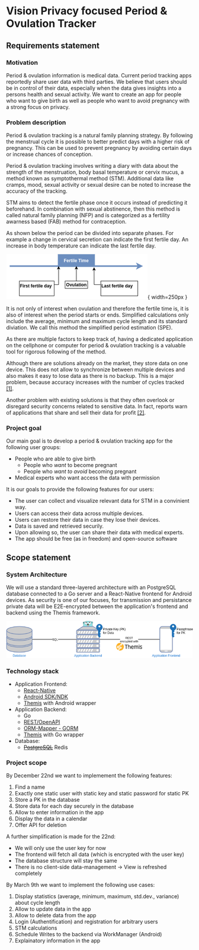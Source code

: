 # Vision Privacy focused Period & Ovulation Tracker

                               

## Requirements statement 
### Motivation

Period & ovulation information is medical data. Current period tracking apps reportedly share user data with third parties. We believe that users should be in control of their data, especially when the data gives insights into a persons health and sexual activity.
We want to create an app for people who want to give birth as well as people who want to avoid pregnancy with a strong focus on privacy. 

### Problem description

Period & ovulation tracking is a natural family planning strategy. By following the menstrual cycle it is possible to better predict days with a higher risk of pregnancy. This can be used to prevent pregnancy by avoiding certain days or increase chances of conception. 

Period & ovulation tracking involves writing a diary with data about the strength of the menstruation, body basal temperature or cervix mucus, a method known as symptothermal method (STM). Additional data like cramps, mood, sexual activity or sexual desire can be noted to increase the accuracy of the tracking.

STM aims to detect the fertile phase once it occurs instead of predicting it beforehand. In combination with sexual abstinence, then this method is called natural family planning (NFP) and is categorized as a fertility awarness based (FAB) method for contraception.

As shown below the period can be divided into separate phases. For example a change in cervical secretion can indicate the first fertile day. An increase in body temperature can indicate the last fertile day.

![Period Phases](./diagrams/fertile_time.drawio.png){ width=250px }

It is not only of interest when ovulation and therefore the fertile time is, it is also of interest when the period starts or ends. Simplified calculations only include the average, minimum and maximum cycle length and its standard diviation. We call this method the simplified period estimation (SPE).

As there are multiple factors to keep track of, having a dedicated application on the cellphone or computer for period & ovulation tracking is a valuable tool for rigorous following of the method.

Although there are solutions already on the market, they store data on one device. This does not allow to synchronize between multiple devices and also makes it easy to lose data as there is no backup. This is a major problem, because accuracy increases with the number of cycles tracked [[1]][medical_paper].

Another problem with existing solutions is that they often overlook or disregard security concerns related to sensitive data. In fact, reports warn of applications that share and sell their data for profit [[2]](https://www.aerzteblatt.de/archiv/169142/Familienplanung-2-0-Besondere-Risiken-von-Fertilitaets-Apps).

### Project goal

Our main goal is to develop a period & ovulation tracking app for the following user groups:

* People who are able to give birth
  * People who *want* to become pregnant
  * People who *want to avoid* becoming pregnant
* Medical experts who want access the data with permission

It is our goals to provide the following features for our users:

* The user can collect and visualize relevant data for STM in a convinient way.
* Users can access their data across multiple devices.
* Users can restore their data in case they lose their devices.
* Data is saved and retrieved securily.
* Upon allowing so, the user can share their data with medical experts.
* The app should be free (as in freedom) and open-source software

## Scope statement

### System Architecture

We will use a standard three-layered architecture with an PostgreSQL database connected to a Go server and a React-Native frontend for Android devices. As security is one of our focuses, for transmission and persistance private data will be E2E-encrypted between the application's frontend and backend using the Themis framework.

![Architecture](./diagrams/architecture.drawio.png)

### Technology stack

* Application Frontend:
    * [React-Native](https://reactnative.dev/)
    * [Android SDK/NDK](https://developer.android.com/studio)
    * [Themis](https://github.com/cossacklabs/themis) with Android wrapper
* Application Backend:
    * Go
    * [REST/OpenAPI](https://github.com/go-swagger/go-swagger)
    * [ORM-Mapper - GORM](https://gorm.io/index.html)
    * [Themis](https://github.com/cossacklabs/themis) with Go wrapper
* Database:
    * ~~[PostgreSQL](https://www.postgresql.org/)~~ Redis

### Project scope

By December 22nd we want to implemement the following features:

1. Find a name
1. Exactly one static user with static key and static password for static PK
1. Store a PK in the database
1. Store data for each day securely in the database
1. Allow to enter information in the app
1. Display the data in a calendar
1. Offer API for deletion

A further simplification is made for the 22nd:
* We will only use the user key for now
* The frontend will fetch all data (which is encrypted with the user key)
* The database structure will stay the same
* There is no client-side data-management -> View is refreshed completely

By March 9th we want to implement the following use cases:

1. Display statistics (average, minimum, maximum, std.dev., variance) about cycle length
1. Allow to update data in the app
1. Allow to delete data from the app
1. Login (Authentification) and registration for arbitrary users
1. STM calculations
1. Schedule Writes to the backend via WorkManager (Android)
1. Explainatory information in the app

[medical_paper]: https://academic.oup.com/humrep/article/22/5/1310/2914315 "title"
